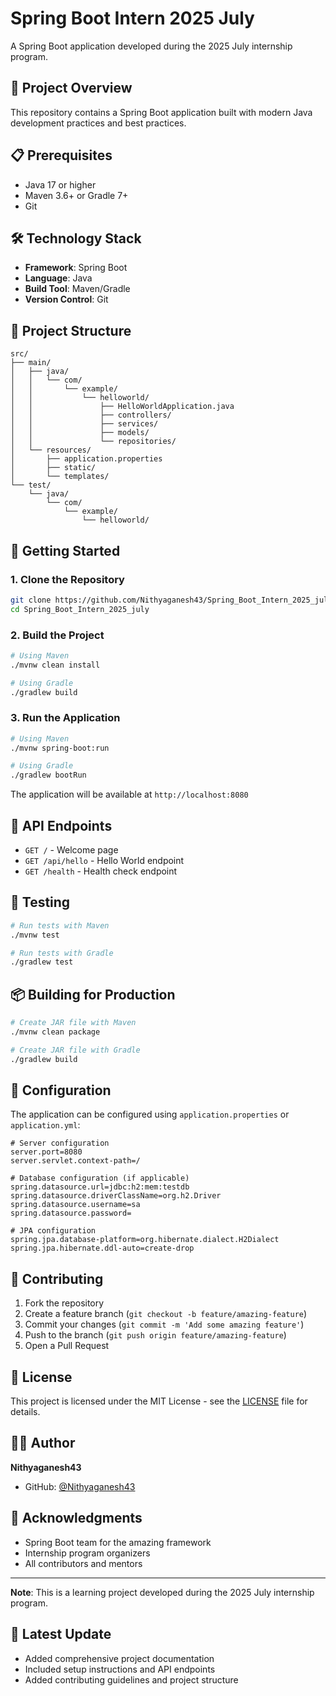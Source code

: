 # Spring Boot Intern 2025 July

A Spring Boot application developed during the 2025 July internship program.

## 🚀 Project Overview

This repository contains a Spring Boot application built with modern Java development practices and best practices.

## 📋 Prerequisites

- Java 17 or higher
- Maven 3.6+ or Gradle 7+
- Git

## 🛠️ Technology Stack

- **Framework**: Spring Boot
- **Language**: Java
- **Build Tool**: Maven/Gradle
- **Version Control**: Git

## 📁 Project Structure

```
src/
├── main/
│   ├── java/
│   │   └── com/
│   │       └── example/
│   │           └── helloworld/
│   │               ├── HelloWorldApplication.java
│   │               ├── controllers/
│   │               ├── services/
│   │               ├── models/
│   │               └── repositories/
│   └── resources/
│       ├── application.properties
│       ├── static/
│       └── templates/
└── test/
    └── java/
        └── com/
            └── example/
                └── helloworld/
```

## 🚀 Getting Started

### 1. Clone the Repository
```bash
git clone https://github.com/Nithyaganesh43/Spring_Boot_Intern_2025_july.git
cd Spring_Boot_Intern_2025_july
```

### 2. Build the Project
```bash
# Using Maven
./mvnw clean install

# Using Gradle
./gradlew build
```

### 3. Run the Application
```bash
# Using Maven
./mvnw spring-boot:run

# Using Gradle
./gradlew bootRun
```

The application will be available at `http://localhost:8080`

## 📝 API Endpoints

- `GET /` - Welcome page
- `GET /api/hello` - Hello World endpoint
- `GET /health` - Health check endpoint

## 🧪 Testing

```bash
# Run tests with Maven
./mvnw test

# Run tests with Gradle
./gradlew test
```

## 📦 Building for Production

```bash
# Create JAR file with Maven
./mvnw clean package

# Create JAR file with Gradle
./gradlew build
```

## 🔧 Configuration

The application can be configured using `application.properties` or `application.yml`:

```properties
# Server configuration
server.port=8080
server.servlet.context-path=/

# Database configuration (if applicable)
spring.datasource.url=jdbc:h2:mem:testdb
spring.datasource.driverClassName=org.h2.Driver
spring.datasource.username=sa
spring.datasource.password=

# JPA configuration
spring.jpa.database-platform=org.hibernate.dialect.H2Dialect
spring.jpa.hibernate.ddl-auto=create-drop
```

## 🤝 Contributing

1. Fork the repository
2. Create a feature branch (`git checkout -b feature/amazing-feature`)
3. Commit your changes (`git commit -m 'Add some amazing feature'`)
4. Push to the branch (`git push origin feature/amazing-feature`)
5. Open a Pull Request

## 📄 License

This project is licensed under the MIT License - see the [LICENSE](LICENSE) file for details.

## 👨‍💻 Author

**Nithyaganesh43**
- GitHub: [@Nithyaganesh43](https://github.com/Nithyaganesh43)

## 🙏 Acknowledgments

- Spring Boot team for the amazing framework
- Internship program organizers
- All contributors and mentors

---

**Note**: This is a learning project developed during the 2025 July internship program.

## 🎯 Latest Update
- Added comprehensive project documentation
- Included setup instructions and API endpoints
- Added contributing guidelines and project structure
